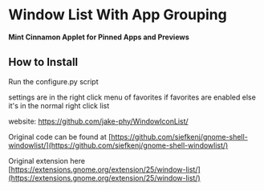 Window List With App Grouping
=============

**Mint Cinnamon Applet for Pinned Apps and Previews**

How to Install
--------------
Run the configure.py script

settings are in the right click menu of favorites if favorites are enabled else it's in the normal right click list 

website: https://github.com/jake-phy/WindowIconList/

Original code can be found at [https://github.com/siefkenj/gnome-shell-windowlist/](https://github.com/siefkenj/gnome-shell-windowlist/)

Original extension here [https://extensions.gnome.org/extension/25/window-list/](https://extensions.gnome.org/extension/25/window-list/)
